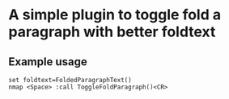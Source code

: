 # A simple plugin to toggle fold a paragraph with better foldtext

## Example usage

```
set foldtext=FoldedParagraphText()
nmap <Space> :call ToggleFoldParagraph()<CR>
```
